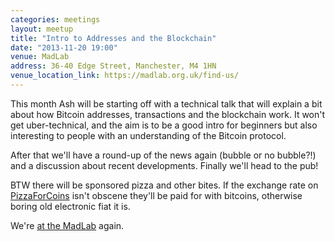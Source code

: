 ```yaml
---
categories: meetings
layout: meetup
title: "Intro to Addresses and the Blockchain"
date: "2013-11-20 19:00"
venue: MadLab
address: 36-40 Edge Street, Manchester, M4 1HN
venue_location_link: https://madlab.org.uk/find-us/
---
```


This month Ash will be starting off with a technical talk that will explain
a bit about how Bitcoin addresses, transactions and the blockchain work. It
won't get uber-technical, and the aim is to be a good intro for beginners
but also interesting to people with an understanding of the Bitcoin protocol.

After that we'll have a round-up of the news again (bubble or no bubble?!)
and a discussion about recent developments. Finally we'll head to the pub!

BTW there will be sponsored pizza and other bites. If the exchange rate on
[PizzaForCoins][pizzaforcoins] isn't obscene they'll be paid for with bitcoins,
otherwise boring old electronic fiat it is.

We're [at the MadLab][madlab-event] again.

[conference]: http://theconference.eu/
[madlab-event]: http://madlab.org.uk/content/bitcoin-manchester-4/
[pizzaforcoins]: http://pizzaforcoins.com/